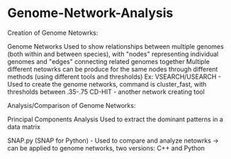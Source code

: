 # Genome-Network-Analysis
Creation of Genome Netowrks:

Genome Networks
	Used to show relationships between multiple genomes (both within and between species), with "nodes" representing individual genomes and "edges" connecting related genomes together
	Multiple different netowrks can be produce for the same nodes through different methods (using different tools and thresholds)
	Ex: VSEARCH/USEARCH - Used to create the genome networks, command is cluster_fast, with thresholds between .35-.75
	    CD-HIT - another network creating tool



Analysis/Comparison of Genome Networks:

Principal Components Analysis
	Used to extract the dominant patterns in a data matrix

SNAP.py (SNAP for Python) - Used to compare and analyze netowrks -> can be applied to genome networks, two versions: C++ and Python
